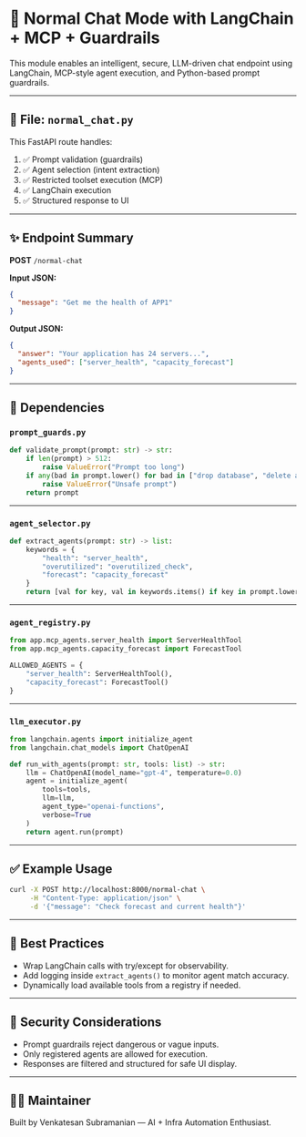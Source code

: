 # 🧠 Normal Chat Mode with LangChain + MCP + Guardrails

This module enables an intelligent, secure, LLM-driven chat endpoint using LangChain, MCP-style agent execution, and Python-based prompt guardrails.

---

## 📂 File: `normal_chat.py`

This FastAPI route handles:

1. ✅ Prompt validation (guardrails)
2. ✅ Agent selection (intent extraction)
3. ✅ Restricted toolset execution (MCP)
4. ✅ LangChain execution
5. ✅ Structured response to UI

---

## ✨ Endpoint Summary

**POST** `/normal-chat`

**Input JSON:**
```json
{
  "message": "Get me the health of APP1"
}
```

**Output JSON:**
```json
{
  "answer": "Your application has 24 servers...",
  "agents_used": ["server_health", "capacity_forecast"]
}
```

---

## 🧱 Dependencies

### `prompt_guards.py`
```python
def validate_prompt(prompt: str) -> str:
    if len(prompt) > 512:
        raise ValueError("Prompt too long")
    if any(bad in prompt.lower() for bad in ["drop database", "delete all"]):
        raise ValueError("Unsafe prompt")
    return prompt
```

---

### `agent_selector.py`
```python
def extract_agents(prompt: str) -> list:
    keywords = {
        "health": "server_health",
        "overutilized": "overutilized_check",
        "forecast": "capacity_forecast"
    }
    return [val for key, val in keywords.items() if key in prompt.lower()]
```

---

### `agent_registry.py`
```python
from app.mcp_agents.server_health import ServerHealthTool
from app.mcp_agents.capacity_forecast import ForecastTool

ALLOWED_AGENTS = {
    "server_health": ServerHealthTool(),
    "capacity_forecast": ForecastTool()
}
```

---

### `llm_executor.py`
```python
from langchain.agents import initialize_agent
from langchain.chat_models import ChatOpenAI

def run_with_agents(prompt: str, tools: list) -> str:
    llm = ChatOpenAI(model_name="gpt-4", temperature=0.0)
    agent = initialize_agent(
        tools=tools,
        llm=llm,
        agent_type="openai-functions",
        verbose=True
    )
    return agent.run(prompt)
```

---

## ✅ Example Usage

```bash
curl -X POST http://localhost:8000/normal-chat \
     -H "Content-Type: application/json" \
     -d '{"message": "Check forecast and current health"}'
```

---

## 📌 Best Practices

- Wrap LangChain calls with try/except for observability.
- Add logging inside `extract_agents()` to monitor agent match accuracy.
- Dynamically load available tools from a registry if needed.

---

## 🔐 Security Considerations

- Prompt guardrails reject dangerous or vague inputs.
- Only registered agents are allowed for execution.
- Responses are filtered and structured for safe UI display.

---

## 👨‍💻 Maintainer

Built by Venkatesan Subramanian — AI + Infra Automation Enthusiast.
